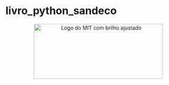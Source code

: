 # livro_python_sandeco
<p align="center">
  <img src="https://github.com/user-attachments/assets/5264b3c0-119c-43d3-a891-a143b49667b4" alt="Logo do MIT com brilho ajustado" width="350" height="150">
</p>
